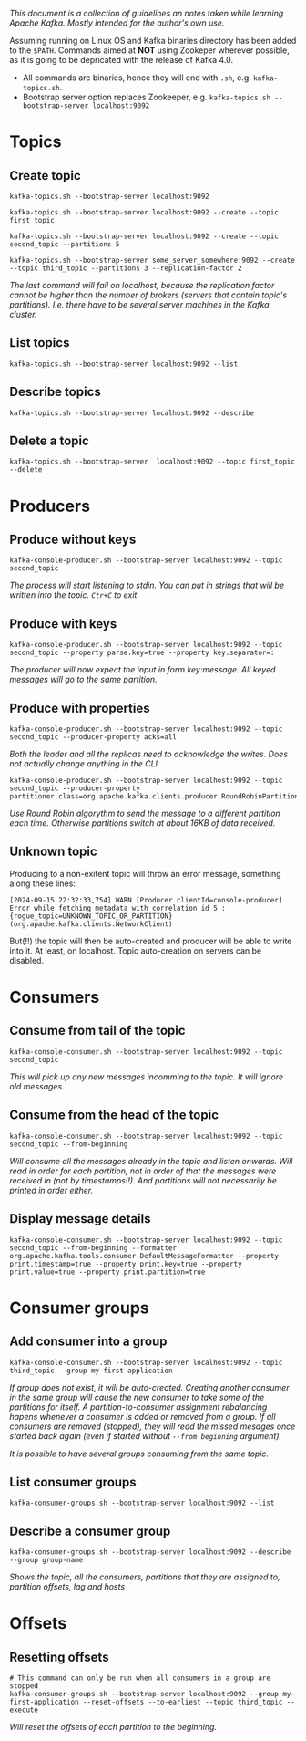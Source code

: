 _This document is a collection of guidelines an notes taken while learning Apache Kafka. Mostly intended for the author's own use._

Assuming running on Linux OS and Kafka binaries directory has been added to the `$PATH`. Commands aimed at **NOT** using Zookeper wherever possible, as it is going to be depricated with the release of Kafka 4.0.

* All commands are binaries, hence they will end with `.sh`, e.g. `kafka-topics.sh`.
* Bootstrap server option replaces Zookeeper, e.g. `kafka-topics.sh --bootstrap-server localhost:9092`


# Topics

## Create topic

    kafka-topics.sh --bootstrap-server localhost:9092

    kafka-topics.sh --bootstrap-server localhost:9092 --create --topic first_topic

    kafka-topics.sh --bootstrap-server localhost:9092 --create --topic second_topic --partitions 5

    kafka-topics.sh --bootstrap-server some_server_somewhere:9092 --create --topic third_topic --partitions 3 --replication-factor 2 

_The last command will fail on localhost, because the replication factor cannot be higher than the number of brokers  (servers that contain topic's partitions). I.e. there have to be several server machines in the Kafka cluster._

## List topics

    kafka-topics.sh --bootstrap-server localhost:9092 --list


## Describe topics

    kafka-topics.sh --bootstrap-server localhost:9092 --describe


## Delete a topic

    kafka-topics.sh --bootstrap-server  localhost:9092 --topic first_topic --delete


# Producers

## Produce without keys

    kafka-console-producer.sh --bootstrap-server localhost:9092 --topic second_topic

_The process will start listening to stdin. You can put in strings that will be written into the topic. `Ctr+C` to exit._


## Produce with keys

    kafka-console-producer.sh --bootstrap-server localhost:9092 --topic second_topic --property parse.key=true --property key.separator=:

_The producer will now expect the input in form key:message. All keyed messages will go to the same partition._

## Produce with properties

    kafka-console-producer.sh --bootstrap-server localhost:9092 --topic second_topic --producer-property acks=all

_Both the leader and all the replicas need to acknowledge the writes. Does not actually change anything in the CLI_

    kafka-console-producer.sh --bootstrap-server localhost:9092 --topic second_topic --producer-property partitioner.class=org.apache.kafka.clients.producer.RoundRobinPartitioner

_Use Round Robin algorythm to send the message to a different partition each time. Otherwise partitions switch at about 16KB of data received._

## Unknown topic

Producing to a non-exitent topic will throw an error message, something along these lines:

`[2024-09-15 22:32:33,754] WARN [Producer clientId=console-producer] Error while fetching metadata with correlation id 5 : {rogue_topic=UNKNOWN_TOPIC_OR_PARTITION} (org.apache.kafka.clients.NetworkClient)`

But(!!) the topic will then be auto-created and producer will be able to write into it. At least, on localhost. Topic auto-creation on servers can be disabled.

# Consumers

## Consume from tail of the topic 

    kafka-console-consumer.sh --bootstrap-server localhost:9092 --topic second_topic

_This will pick up any new messages incomming to the topic. It will ignore old messages._

## Consume from the head of the topic

    kafka-console-consumer.sh --bootstrap-server localhost:9092 --topic second_topic --from-beginning

_Will consume all the messages already in the topic and listen onwards. Will read in order for each partition, not in order of that the messages were received in (not by timestamps!!). And partitions will not necessarily be printed in order either._

## Display message details

    kafka-console-consumer.sh --bootstrap-server localhost:9092 --topic second_topic --from-beginning --formatter org.apache.kafka.tools.consumer.DefaultMessageFormatter --property print.timestamp=true --property print.key=true --property print.value=true --property print.partition=true

# Consumer groups

## Add consumer into a group

    kafka-console-consumer.sh --bootstrap-server localhost:9092 --topic third_topic --group my-first-application

_If group does not exist, it will be auto-created. Creating another consumer in the same group will cause the new consumer to take some of the partitions for itself. A partition-to-consumer assignment rebalancing hapens whenever a consumer is added or removed from a group. If all consumers are removed (stopped), they will read the missed mesages once started back again (even if started without `--from beginning` argument)._

_It is possible to have several groups consuming from the same topic._

## List consumer groups

    kafka-consumer-groups.sh --bootstrap-server localhost:9092 --list

## Describe a consumer group

    kafka-consumer-groups.sh --bootstrap-server localhost:9092 --describe --group group-name

_Shows the topic, all the consumers, partitions that they are assigned to, partition offsets, lag and hosts_

# Offsets

## Resetting offsets

    # This command can only be run when all consumers in a group are stopped
    kafka-consumer-groups.sh --bootstrap-server localhost:9092 --group my-first-application --reset-offsets --to-earliest --topic third_topic --execute

_Will reset the offsets of each partition to the beginning._


